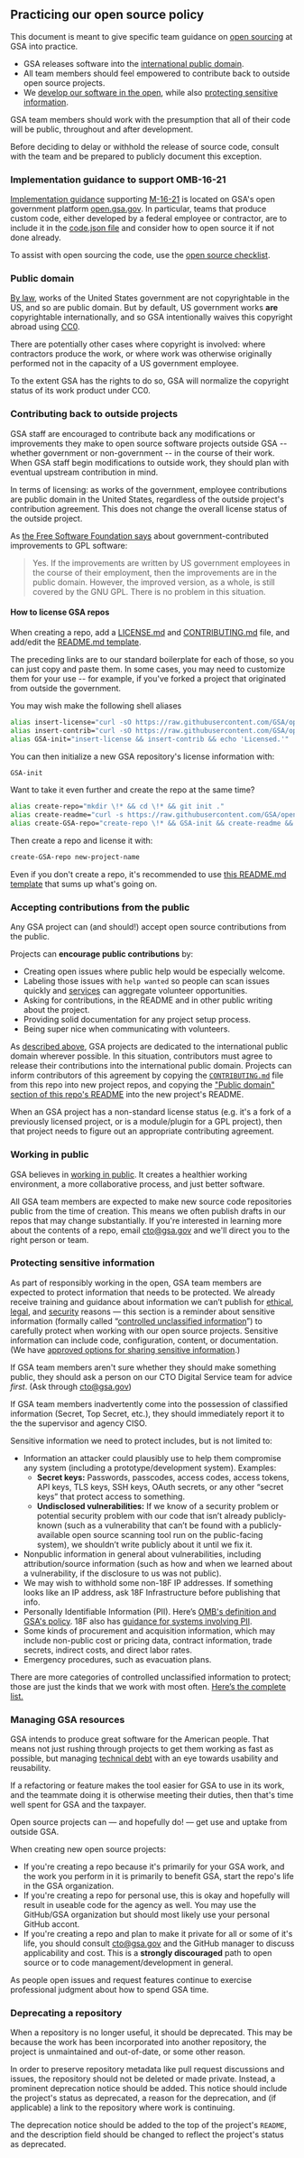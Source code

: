 ## Practicing our open source policy

This document is meant to give specific team guidance on [open sourcing](policy.md) at GSA into practice.

* GSA releases software into the [international public domain](#public-domain).
* All team members should feel empowered to contribute back to outside open source projects.
* We [develop our software in the open](#working-in-public), while also [protecting sensitive information](#protecting-sensitive-information).

GSA team members should work with the presumption that all of their code will be public, throughout and after development.

Before deciding to delay or withhold the release of source code, consult with the team and be prepared to publicly document this exception.

### Implementation guidance to support OMB-16-21

[Implementation guidance](https://open.gsa.gov/oss-implementation/) supporting [M-16-21](https://sourcecode.cio.gov/) is located on GSA's open government platform [open.gsa.gov](https://open.gsa.gov/).  In particular, teams that produce custom code, either developed by a federal employee or contractor, are to include it in the [code.json file](https://open.gsa.gov/code.json) and consider how to open source it if not done already.

To assist with open sourcing the code, use the [open source checklist](#).

### Public domain

[By law](http://www.law.cornell.edu/uscode/text/17/105), works of the United States government are not copyrightable in the US, and so are public domain. But by default, US government works **are** copyrightable internationally, and so GSA intentionally waives this copyright abroad using [CC0](https://creativecommons.org/publicdomain/zero/1.0/).

There are potentially other cases where copyright is involved: where contractors produce the work, or where work was otherwise originally performed not in the capacity of a US government employee.

To the extent GSA has the rights to do so, GSA will normalize the copyright status of its work product under CC0.

### Contributing back to outside projects

GSA staff are encouraged to contribute back any modifications or improvements they make to open source software projects outside GSA -- whether government or non-government -- in the course of their work. When GSA staff begin modifications to outside work, they should plan with eventual upstream contribution in mind.

In terms of licensing: as works of the government, employee contributions are public domain in the United States, regardless of the outside project's contribution agreement. This does not change the overall license status of the outside project.

As [the Free Software Foundation says](https://www.gnu.org/licenses/gpl-faq.html#GPLUSGovAdd) about government-contributed improvements to GPL software:

> Yes. If the improvements are written by US government employees in the course of their employment, then the improvements are in the public domain. However, the improved version, as a whole, is still covered by the GNU GPL. There is no problem in this situation.


#### How to license GSA repos

When creating a repo, add a [LICENSE.md](LICENSE.md) and [CONTRIBUTING.md](CONTRIBUTING.md) file, and add/edit the [README.md template](README_TEMPLATE.md).

The preceding links are to our standard boilerplate for each of those, so you can just copy and paste them. In some cases, you may need to customize them for your use -- for example, if you've forked a project that originated from outside the government.

You may wish make the following shell aliases

```bash
alias insert-license="curl -sO https://raw.githubusercontent.com/GSA/open-source-policy/master/LICENSE.md"
alias insert-contrib="curl -sO https://raw.githubusercontent.com/GSA/open-source-policy/master/CONTRIBUTING.md"
alias GSA-init="insert-license && insert-contrib && echo 'Licensed.'"
```

You can then initialize a new GSA repository's license information with:

```bash
GSA-init
```

Want to take it even further and create the repo at the same time?

```bash
alias create-repo="mkdir \!* && cd \!* && git init ."
alias create-readme="curl -s https://raw.githubusercontent.com/GSA/open-source-policy/master/README_TEMPLATE.md -o README.md"
alias create-GSA-repo="create-repo \!* && GSA-init && create-readme && sed 's/[Repo Name]/$(/usr/bin/basename $(pwd))/' README.md && git add . && git commit -m 'initial commit'"
```

Then create a repo and license it with:

```bash
create-GSA-repo new-project-name
```

Even if you don't create a repo, it's recommended to use [this README.md template](README_TEMPLATE.md) that sums up what's going on.

### Accepting contributions from the public

Any GSA project can (and should!) accept open source contributions from the public.

Projects can **encourage public contributions** by:

* Creating open issues where public help would be especially welcome.
* Labeling those issues with `help wanted` so people can scan issues quickly and [services](http://www.codeforamerica.org/geeks/civicissues) can aggregate volunteer opportunities.
* Asking for contributions, in the README and in other public writing about the project.
* Providing solid documentation for any project setup process.
* Being super nice when communicating with volunteers.

As [described above](#public-domain), GSA projects are dedicated to the international public domain wherever possible. In this situation, contributors must agree to release their contributions into the international public domain. Projects can inform contributors of this agreement by copying the [`CONTRIBUTING.md`](CONTRIBUTING.md) file from this repo into new project repos, and copying the ["Public domain" section of this repo's README](README.md#public-domain) into the new project's README.

When an GSA project has a non-standard license status (e.g. it's a fork of a previously licensed project, or is a module/plugin for a GPL project), then that project needs to figure out an appropriate contributing agreement.

### Working in public

GSA believes in [working in public](https://18f.gsa.gov/2014/07/31/working-in-public-from-day-1/). It creates a healthier working environment, a more collaborative process, and just better software.

All GSA team members are expected to make new source code repositories public from the time of creation. This means we often publish drafts in our repos that may change substantially. If you're interested in learning more about the contents of a repo, email cto@gsa.gov and we'll direct you to the right person or team.

### Protecting sensitive information

As part of responsibly working in the open, GSA team members are expected to protect information that needs to be protected. We already receive training and guidance about information we can’t publish for [ethical](https://www.oge.gov/web/oge.nsf/Topics), [legal](https://handbook.18f.gov/intro-to-18f-infrastructure/), and [security](https://insite.gsa.gov/portal/content/627226) reasons — this section is a reminder about sensitive information (formally called “[controlled unclassified information](http://nvlpubs.nist.gov/nistpubs/SpecialPublications/NIST.SP.800-171.pdf)”) to carefully protect when working with our open source projects. Sensitive information can include code, configuration, content, or documentation. (We have [approved options for sharing sensitive information](https://handbook.18f.gov/sensitive-information/).)

If GSA team members aren't sure whether they should make something public, they should ask a person on our CTO Digital Service team for advice _first_. (Ask through cto@gsa.gov)

If GSA team members inadvertently come into the possession of classified information (Secret, Top Secret, etc.), they should immediately report it to the the supervisor and agency CISO.

Sensitive information we need to protect includes, but is not limited to:

* Information an attacker could plausibly use to help them compromise any system (including a prototype/development system). Examples:
    * **Secret keys:** Passwords, passcodes, access codes, access tokens, API keys, TLS keys, SSH keys, OAuth secrets, or any other “secret keys” that protect access to something.
    * **Undisclosed vulnerabilities:** If we know of a security problem or potential security problem with our code that isn’t already publicly-known (such as a vulnerability that can’t be found with a publicly-available open source scanning tool run on the public-facing system), we shouldn’t write publicly about it until we fix it.
* Nonpublic information in general about vulnerabilities, including attribution/source information (such as how and when we learned about a vulnerability, if the disclosure to us was not public).
* We may wish to withhold some non-18F IP addresses. If something looks like an IP address, ask 18F Infrastructure before publishing that info.
* Personally Identifiable Information (PII). Here’s [OMB's definition and GSA's policy](http://www.gsa.gov/portal/content/104256). 18F also has [guidance for systems involving PII](https://pages.18f.gov/before-you-ship/security/pii/).
* Some kinds of procurement and acquisition information, which may include non-public cost or pricing data, contract information, trade secrets, indirect costs, and direct labor rates.
* Emergency procedures, such as evacuation plans.

There are more categories of controlled unclassified information to protect; those are just the kinds that we work with most often. [Here’s the complete list.](https://www.archives.gov/cui/registry)

### Managing GSA resources

GSA intends to produce great software for the American people. That means not just rushing through projects to get them working as fast as possible, but managing [technical debt](https://en.wikipedia.org/wiki/Technical_debt) with an eye towards usability and reusability.

If a refactoring or feature makes the tool easier for GSA to use in its work, and the teammate doing it is otherwise meeting their duties, then that's time well spent for GSA and the taxpayer.

Open source projects can &mdash; and hopefully do! &mdash; get use and uptake from outside GSA.

When creating new open source projects:

* If you're creating a repo because it's primarily for your GSA work, and the work you perform in it is primarily to benefit GSA, start the repo's life in the GSA organization.
* If you're creating a repo for personal use, this is okay and hopefully will result in useable code for the agency as well.  You may use the GitHub/GSA organization but should most likely use your personal GitHub accont.
* If you're creating a repo and plan to make it private for all or some of it's life, you should consult cto@gsa.gov and the GitHub manager to discuss applicability and cost.  This is a **strongly discouraged** path to open source or to code management/development in general.

As people open issues and request features continue to exercise professional judgment about how to spend GSA time.

### Deprecating a repository

When a repository is no longer useful, it should be deprecated. This may be because the work has been incorporated into another repository, the project is unmaintained and out-of-date, or some other reason.

In order to preserve repository metadata like pull request discussions and issues, the repository should not be deleted or made private. Instead, a prominent deprecation notice should be added. This notice should include the project's status as deprecated, a reason for the deprecation, and (if applicable) a link to the repository where work is continuing.

The deprecation notice should be added to the top of the project's `README`, and the description field should be changed to reflect the project's status as deprecated.
